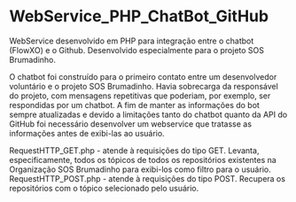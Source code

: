 # WebService_PHP_ChatBot_GitHub
WebService desenvolvido em PHP para integração entre o chatbot (FlowXO) e o Github. Desenvolvido especialmente para o projeto SOS Brumadinho.

O chatbot foi construído para o primeiro contato entre um desenvolvedor voluntário e o projeto SOS Brumadinho. Havia sobrecarga da responsável 
do projeto, com mensagens repetitivas que poderiam, por exemplo, ser respondidas por um chatbot. A fim de manter as informações do bot sempre
atualizadas e devido a limitações tanto do chatbot quanto da API do GitHub foi necessário desenvolver um webservice que tratasse as informações
antes de exibi-las ao usuário.

RequestHTTP_GET.php - atende à requisições do tipo GET. Levanta, especificamente, todos os tópicos de todos os repositórios existentes na Organização
SOS Brumadinho para exibi-los como filtro para o usuário.
RequestHTTP_POST.php - atende à requisições do tipo POST. Recupera os repositórios com o tópico selecionado pelo usuário.
